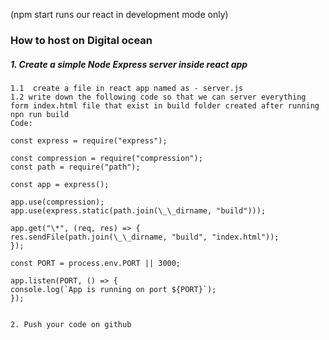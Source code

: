 (npm start runs our react in development mode only)

### How to host on Digital ocean

##### 1. Create a simple Node Express server inside react app

    1.1  create a file in react app named as - server.js
    1.2 write down the following code so that we can server everything form index.html file that exist in build folder created after running npn run build
    Code:

    const express = require("express");

    const compression = require("compression");
    const path = require("path");

    const app = express();

    app.use(compression);
    app.use(express.static(path.join(\_\_dirname, "build")));

    app.get("\*", (req, res) => {
    res.sendFile(path.join(\_\_dirname, "build", "index.html"));
    });

    const PORT = process.env.PORT || 3000;

    app.listen(PORT, () => {
    console.log(`App is running on port ${PORT}`);
    });


    2. Push your code on github
